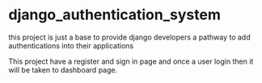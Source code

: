 # django_authentication_system
this project is just a base to provide django developers a pathway to add authentications into their applications

This project have a register and sign in page and once a user login then it will be taken to dashboard page.
